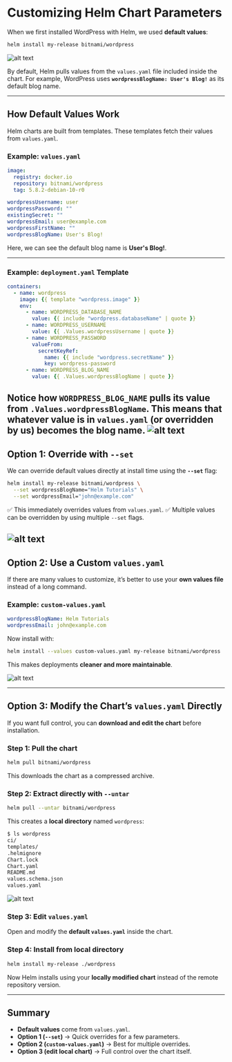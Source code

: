 

# Customizing Helm Chart Parameters

When we first installed WordPress with Helm, we used **default values**:

```bash
helm install my-release bitnami/wordpress
```

![alt text](../08-class-customizing-chart-parameters/image.png)

By default, Helm pulls values from the `values.yaml` file included inside the chart. For example, WordPress uses **`wordpressBlogName: User's Blog!`** as its default blog name.

---

## How Default Values Work

Helm charts are built from templates. These templates fetch their values from `values.yaml`.

### Example: `values.yaml`

```yaml
image:
  registry: docker.io
  repository: bitnami/wordpress
  tag: 5.8.2-debian-10-r0

wordpressUsername: user
wordpressPassword: ""
existingSecret: ""
wordpressEmail: user@example.com
wordpressFirstName: ""
wordpressBlogName: User's Blog!
```

Here, we can see the default blog name is **User's Blog!**.

---

### Example: `deployment.yaml` Template

```yaml
containers:
  - name: wordpress
    image: {{ template "wordpress.image" }}
    env:
      - name: WORDPRESS_DATABASE_NAME
        value: {{ include "wordpress.databaseName" | quote }}
      - name: WORDPRESS_USERNAME
        value: {{ .Values.wordpressUsername | quote }}
      - name: WORDPRESS_PASSWORD
        valueFrom:
          secretKeyRef:
            name: {{ include "wordpress.secretName" }}
            key: wordpress-password
      - name: WORDPRESS_BLOG_NAME
        value: {{ .Values.wordpressBlogName | quote }}
```

Notice how **`WORDPRESS_BLOG_NAME`** pulls its value from `.Values.wordpressBlogName`.
This means that whatever value is in `values.yaml` (or overridden by us) becomes the blog name.
![alt text](../08-class-customizing-chart-parameters/image-3.png)
---

## Option 1: Override with `--set`

We can override default values directly at install time using the **`--set`** flag:

```bash
helm install my-release bitnami/wordpress \
  --set wordpressBlogName="Helm Tutorials" \
  --set wordpressEmail="john@example.com"
```

✅ This immediately overrides values from `values.yaml`.
✅ Multiple values can be overridden by using multiple `--set` flags.

![alt text](../08-class-customizing-chart-parameters/image-4.png)
---

## Option 2: Use a Custom `values.yaml`

If there are many values to customize, it’s better to use your **own values file** instead of a long command.

### Example: `custom-values.yaml`

```yaml
wordpressBlogName: Helm Tutorials
wordpressEmail: john@example.com
```

Now install with:

```bash
helm install --values custom-values.yaml my-release bitnami/wordpress
```

This makes deployments **cleaner and more maintainable**.

![alt text](../08-class-customizing-chart-parameters/image-1.png)

---

## Option 3: Modify the Chart’s `values.yaml` Directly

If you want full control, you can **download and edit the chart** before installation.

### Step 1: Pull the chart

```bash
helm pull bitnami/wordpress
```

This downloads the chart as a compressed archive.

### Step 2: Extract directly with `--untar`

```bash
helm pull --untar bitnami/wordpress
```

This creates a **local directory** named `wordpress`:

```bash
$ ls wordpress
ci/
templates/
.helmignore
Chart.lock
Chart.yaml
README.md
values.schema.json
values.yaml
```

![alt text](../08-class-customizing-chart-parameters/image-2.png)

### Step 3: Edit `values.yaml`

Open and modify the **default `values.yaml`** inside the chart.

### Step 4: Install from local directory

```bash
helm install my-release ./wordpress
```

Now Helm installs using your **locally modified chart** instead of the remote repository version.

---

## Summary

* **Default values** come from `values.yaml`.
* **Option 1 (`--set`)** → Quick overrides for a few parameters.
* **Option 2 (`custom-values.yaml`)** → Best for multiple overrides.
* **Option 3 (edit local chart)** → Full control over the chart itself.

